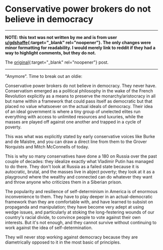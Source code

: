 # Conservative power brokers do not believe in democracy

-------------------------------------------------------------------------------

**NOTE: this text was not written by me and is from user
[u/gdshaffe](https://www.reddit.com/user/gdshaffe){:target="_blank"
rel="noopener"}. The only changes were minor formatting for
readability.  I would merely link to reddit if they had a way to
highlight comments, but they do not.**

The
[original](https://www.reddit.com/r/politics/comments/x8ybwt/the_gops_dominant_faction_isnt_conservative/inkv4oc/){:target="_blank" rel="noopener"} post.

-------------------------------------------------------------------------------

"Anymore". Time to break out an oldie:

Conservative power brokers do not believe in democracy. They never have. Conservatism emerged as a political philosophy in the wake of the French Revolution explicitly as a means to preserve the monarchy/aristocracy in all but name within a framework that could pass itself as democratic but that placed no value whatsoever on the actual ideals of democracy. Their idea of an ideal government is where a tiny group of unelected elites run everything with access to unlimited resources and luxuries, while the masses are played off against one another and trapped in a cycle of poverty.
  
This was what was explicitly stated by early conservative voices like Burke and de Maistre, and you can draw a direct line from them to the Grover Norquists and Mitch McConnells of today.
  
This is why so many conservatives have done a 180 on Russia over the past couple of decades: they idealize exactly what Vladimir Putin has managed to do there. They don't look at Russia as a failed state because it is autocratic, brutal, and the masses live in abject poverty; they look at it as a playground where the wealthy and connected can do whatever they want and throw anyone who criticizes them in a Siberian prison.
  
The popularity and resilience of self-determinism in America is of enormous inconvenience to them. They have to play deeper in an actual-democratic framework than they are comfortable with, and have learned to subsist on propaganda and manipulation; they have become very adept at using wedge issues, and particularly at stoking the long-festering wounds of our country's racial divide, to convince people to vote against their own interests. But it's not enough, and they cannot survive without continuing to work against the idea of self-determination.
  
They will never stop working against democracy because they are diametrically opposed to it in the most basic of principles.
